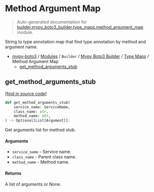 # Method Argument Map

> Auto-generated documentation for [builder.mypy_boto3_builder.type_maps.method_argument_map](https://github.com/vemel/mypy_boto3/blob/master/builder/mypy_boto3_builder/type_maps/method_argument_map.py) module.

String to type annotation map that find type annotation by method and argument name.

- [mypy-boto3](../../../README.md#mypy_boto3) / [Modules](../../../MODULES.md#mypy-boto3-modules) / `Builder` / [Mypy Boto3 Builder](../index.md#mypy-boto3-builder) / [Type Maps](index.md#type-maps) / Method Argument Map
    - [get_method_arguments_stub](#get_method_arguments_stub)

## get_method_arguments_stub

[[find in source code]](https://github.com/vemel/mypy_boto3/blob/master/builder/mypy_boto3_builder/type_maps/method_argument_map.py#L34)

```python
def get_method_arguments_stub(
    service_name: ServiceName,
    class_name: str,
    method_name: str,
) -> Optional[List[Argument]]:
```

Get arguments list for method stub.

#### Arguments

- `service_name` - Service name.
- `class_name` - Parent class name.
- `method_name` - Method name.

#### Returns

A list of arguments or None.
